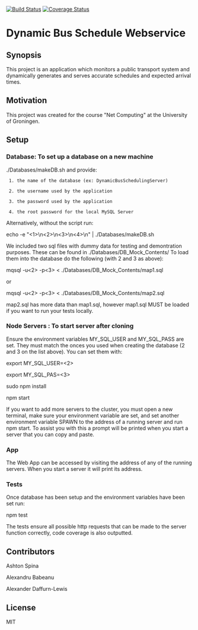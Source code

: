 [![Build Status](https://travis-ci.org/babeanu-dorian/dynamic-bus-schedule-webservice.svg?branch=master)](https://travis-ci.org/babeanu-dorian/dynamic-bus-schedule-webservice)
[![Coverage Status](https://coveralls.io/repos/github/babeanu-dorian/dynamic-bus-schedule-webservice/badge.svg?branch=master)](https://coveralls.io/github/babeanu-dorian/dynamic-bus-schedule-webservice?branch=master)

# Dynamic Bus Schedule Webservice

## Synopsis
This project is an application which monitors a public transport system and dynamically generates and serves accurate schedules and expected arrival times.  

## Motivation

This project was created for the course "Net Computing" at the University of Groningen.

## Setup

### Database: To set up a database on a new machine

./Databases/makeDB.sh
and provide: 

     1. the name of the database (ex: DynamicBusSchedulingServer)

     2. the username used by the application

     3. the password used by the application

     4. the root password for the local MySQL Server

Alternatively, without the script run:

echo -e "<1>\n<2>\n<3>\n<4>\n" | ./Databases/makeDB.sh

We included two sql files with dummy data for testing and demontration purposes. These can be found in ./Databases/DB_Mock_Contents/ To load them into the database do the following (with 2 and 3 as above):

mqsql -u<2> -p<3> < ./Databases/DB_Mock_Contents/map1.sql

or

mqsql -u<2> -p<3> < ./Databases/DB_Mock_Contents/map2.sql

map2.sql has more data than map1.sql, however map1.sql MUST be loaded if you want to run your tests locally.

### Node Servers : To start server after cloning
Ensure the environment variables MY_SQL_USER and MY_SQL_PASS are set. They must match the onces you used when creating the database (2 and 3 on the list above). You can set them with:

export MY_SQL_USER=<2>

export MY_SQL_PAS=<3>

sudo npm install

npm start

If you want to add more servers to the cluster, you must open a new terminal, make sure your environment variable are set, and set another environment variable SPAWN to the address of a running server and run npm start. To assist you with this a prompt will be printed when you start a server that you can copy and paste.

### App
The Web App can be accessed by visiting the address of any of the running servers. When you start a server it will print its address.

### Tests
Once database has been setup and the environment variables have been set run:

npm test

The tests ensure all possible http requests that can be made to the server function correctly, code coverage is also outputted.

## Contributors
Ashton Spina

Alexandru Babeanu

Alexander Daffurn-Lewis

## License

MIT
